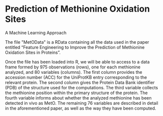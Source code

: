 # Prediction of Methionine Oxidation Sites
A Machine Learning Approach

The file "MetOData" is a RData containing all the data used in the paper entitled “Feature Engineering to Improve the Prediction of Methionine Oxidation Sites in Proteins”.

Once the file has been loaded into R, we will be able to access to a data frame formed by 975 observations (rows), one for each methionine analyzed, and 80 variables (columns). The first column provides the accession number (ACC) for the UniProtKB entry corresponding to the relevant protein. The second column gives the Protein Data Bank identifier (PDB) of the structure used for the computations. The third variable collects the methionine position within the primary structure of the protein. The fourth variable informs about whether the analyzed methionine has been detected in vivo as MetO. The remaining 76 variables are described in detail in the aforementioned paper, as well as the way they have been computed.
